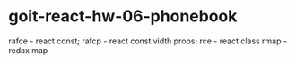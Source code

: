 # goit-react-hw-06-phonebook

rafce - react const; rafcp - react const vidth props; rce - react class rmap -
redax map

<!-- contacts.some(contact =>
      contact.name.toLowerCase().includes(name.toLowerCase()),
    ) -->
